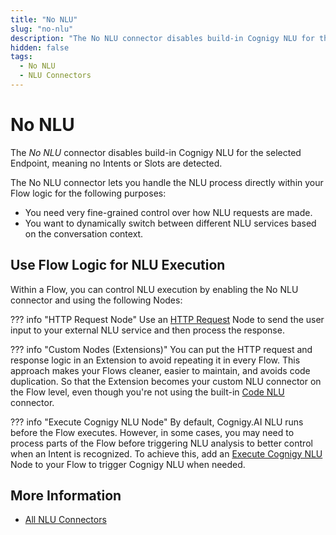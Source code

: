 ```yaml
---
title: "No NLU" 
slug: "no-nlu"
description: "The No NLU connector disables build-in Cognigy NLU for the selected Endpoint, meaning no Intents or Slots are detected."
hidden: false
tags:
  - No NLU
  - NLU Connectors
---
```


# No NLU

The _No NLU_ connector disables build-in Cognigy NLU for the selected Endpoint, meaning no Intents or Slots are detected.

The No NLU connector lets you handle the NLU process directly within your Flow logic for the following purposes:

- You need very fine-grained control over how NLU requests are made. 
- You want to dynamically switch between different NLU services based on the conversation context.

## Use Flow Logic for NLU Execution

Within a Flow, you can control NLU execution by enabling the No NLU connector and using the following Nodes:

??? info "HTTP Request Node"
    Use an [HTTP Request](../../../../build/node-reference/service/http-request.md) Node
    to send the user input to your external NLU service
    and then process the response.

??? info "Custom Nodes (Extensions)"
    You can put the HTTP request and response logic in an Extension to avoid repeating it in every Flow.
    This approach makes your Flows cleaner, easier to maintain, and avoids code duplication. 
    So that the Extension becomes your custom NLU connector on the Flow level, even though you're not using the built-in [Code NLU](code.md) connector.

??? info "Execute Cognigy NLU Node"
    By default, Cognigy.AI NLU runs before the Flow executes. However, in some cases, you may need to process parts of the Flow before triggering NLU analysis to better control when an Intent is recognized.
    To achieve this, add an [Execute Cognigy NLU](../../../../build/node-reference/ai/execute-cognigy-nlu.md) Node to your Flow to trigger Cognigy NLU when needed.

## More Information

- [All NLU Connectors](all-nlu-connectors.md)